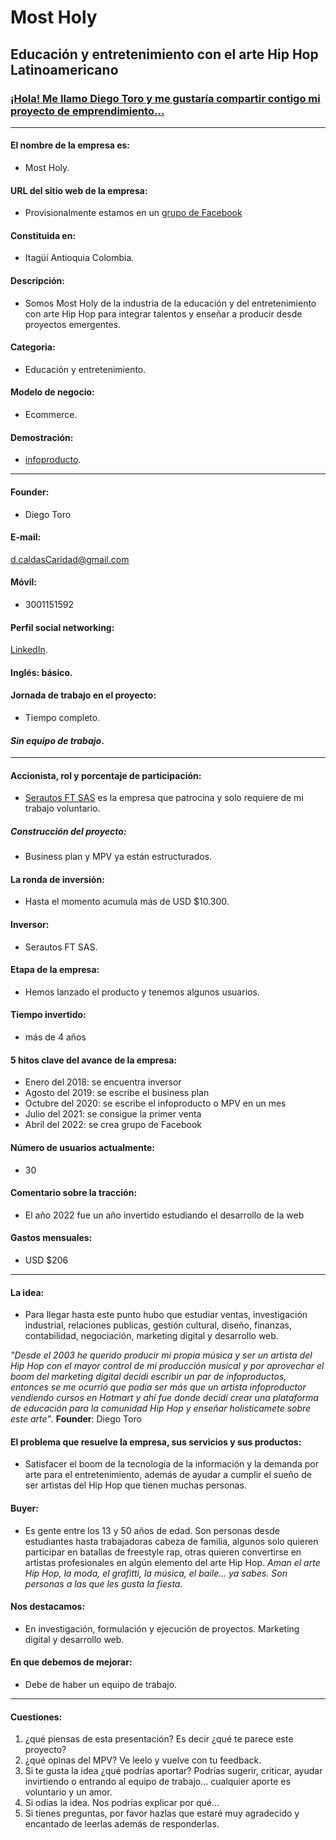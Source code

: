 # Most Holy

## Educación y entretenimiento con el arte Hip Hop Latinoamericano

### [¡Hola! Me llamo Diego Toro y me gustaría compartir contigo mi proyecto de emprendimiento...](https://platzi.com/comunidad/hola-me-llamo-diego-toro-y-me-gustaria-compartir-contigo-mi-proyecto-de-emprendimiento/)

___

#### El nombre de la empresa es:

+ Most Holy.

#### URL del sitio web de la empresa:

+ Provisionalmente estamos en un [grupo de Facebook](https://www.facebook.com/groups/mostholyblessed)

#### Constituida en: 

+ Itagüí Antioquia Colombia.

#### Descripción:

+ Somos Most Holy de la industria de la educación y del entretenimiento con arte Hip Hop para integrar talentos y enseñar a producir desde proyectos emergentes.

#### Categoria: 

+ Educación y entretenimiento.

#### Modelo de negocio:

+ Ecommerce.

#### Demostración: 

+ [infoproducto](https://drive.google.com/file/d/14pNLZFx6NOoJ2b6p2weEAaj6Ki-FpIru/view).

___

#### Founder: 

+ Diego Toro

#### E-mail:

d.caldasCaridad@gmail.com

#### Móvil: 

+ 3001151592

#### Perfil social networking: 

[LinkedIn](https://www.linkedin.com/in/torocardo/).

#### Inglés: básico.

#### Jornada de trabajo en el proyecto: 

+ Tiempo completo.

#### _Sin equipo de trabajo_.

___

#### Accionista, rol y porcentaje de participación: 

+ [Serautos FT SAS](http://serautos-ft.surge.sh/dist/#index) es la empresa que patrocina y solo requiere de mi trabajo voluntario.

##### Construcción del proyecto: 

+ Business plan y MPV ya están estructurados.

#### La ronda de inversión:

+ Hasta el momento acumula más de USD $10.300.

#### Inversor:

+ Serautos FT SAS.

#### Etapa de la empresa: 

+ Hemos lanzado el producto y tenemos algunos usuarios.

#### Tiempo invertido:

+ más de 4 años

#### 5 hitos clave del avance de la empresa:

+ Enero del 2018: se encuentra inversor
+ Agosto del 2019: se escribe el business plan
+ Octubre del 2020: se escribe el infoproducto o MPV en un mes
+ Julio del 2021: se consigue la primer venta
+ Abril del 2022: se crea grupo de Facebook

#### Número de usuarios actualmente:

+ 30

#### Comentario sobre la tracción: 

+ El año 2022 fue un año invertido estudiando el desarrollo de la web

#### Gastos mensuales:

+ USD $206

___

#### La idea: 

+ Para llegar hasta este punto hubo que estudiar ventas,  investigación industrial, relaciones publicas, gestión cultural, diseño, finanzas, contabilidad, negociación, marketing digital y desarrollo web. 

_"Desde el 2003 he querido producir mi propia música y ser un artista del Hip Hop con el mayor control de mi producción musical y por aprovechar el boom del marketing digital decidi escribir un par de infoproductos, entonces se me ocurrió que podía ser más que un artista infoproductor vendiendo cursos en Hotmart y ahí fue donde decidí crear una plataforma de educación para la comunidad Hip Hop y enseñar holisticamete sobre este arte"_. **Founder**: Diego Toro

#### El problema que resuelve la empresa, sus servicios y sus productos:

+ Satisfacer el boom de la tecnología de la información y la demanda por arte para el entretenimiento, además de ayudar a cumplir el sueño de ser artistas del Hip Hop que tienen muchas personas.

#### Buyer:

+ Es gente entre los 13 y 50 años de edad. Son personas desde estudiantes hasta trabajadoras cabeza de familia, algunos solo quieren participar en batallas de freestyle rap, otras quieren convertirse en artistas profesionales en algún elemento del arte Hip Hop.
_Aman el arte Hip Hop, la moda, el grafitti, la música, el baile... ya sabes. Son personas a las que les gusta la fiesta._

#### Nos destacamos:

+ En investigación, formulación y ejecución de proyectos. Marketing digital y desarrollo web.

#### En que debemos de mejorar:

+ Debe de haber un equipo de trabajo.

___

#### Cuestiones:
1. ¿qué piensas de esta presentación? Es decir ¿qué te parece este proyecto?
1. ¿qué opinas del MPV? Ve leelo y vuelve con tu feedback.
1. Si te gusta la idea ¿qué podrías aportar? Podrías sugerir, criticar, ayudar invirtiendo o entrando al equipo de trabajo... cualquier aporte es voluntario y un amor.
1. Si odias la idea. Nos podrías explicar por qué...
1. Si tienes preguntas, por favor hazlas que estaré muy agradecido y encantado de leerlas además de responderlas.
